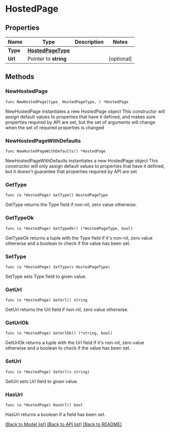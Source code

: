 # HostedPage

## Properties

Name | Type | Description | Notes
------------ | ------------- | ------------- | -------------
**Type** | [**HostedPageType**](HostedPageType.md) |  | 
**Url** | Pointer to **string** |  | [optional] 

## Methods

### NewHostedPage

`func NewHostedPage(type_ HostedPageType, ) *HostedPage`

NewHostedPage instantiates a new HostedPage object
This constructor will assign default values to properties that have it defined,
and makes sure properties required by API are set, but the set of arguments
will change when the set of required properties is changed

### NewHostedPageWithDefaults

`func NewHostedPageWithDefaults() *HostedPage`

NewHostedPageWithDefaults instantiates a new HostedPage object
This constructor will only assign default values to properties that have it defined,
but it doesn't guarantee that properties required by API are set

### GetType

`func (o *HostedPage) GetType() HostedPageType`

GetType returns the Type field if non-nil, zero value otherwise.

### GetTypeOk

`func (o *HostedPage) GetTypeOk() (*HostedPageType, bool)`

GetTypeOk returns a tuple with the Type field if it's non-nil, zero value otherwise
and a boolean to check if the value has been set.

### SetType

`func (o *HostedPage) SetType(v HostedPageType)`

SetType sets Type field to given value.


### GetUrl

`func (o *HostedPage) GetUrl() string`

GetUrl returns the Url field if non-nil, zero value otherwise.

### GetUrlOk

`func (o *HostedPage) GetUrlOk() (*string, bool)`

GetUrlOk returns a tuple with the Url field if it's non-nil, zero value otherwise
and a boolean to check if the value has been set.

### SetUrl

`func (o *HostedPage) SetUrl(v string)`

SetUrl sets Url field to given value.

### HasUrl

`func (o *HostedPage) HasUrl() bool`

HasUrl returns a boolean if a field has been set.


[[Back to Model list]](../README.md#documentation-for-models) [[Back to API list]](../README.md#documentation-for-api-endpoints) [[Back to README]](../README.md)


